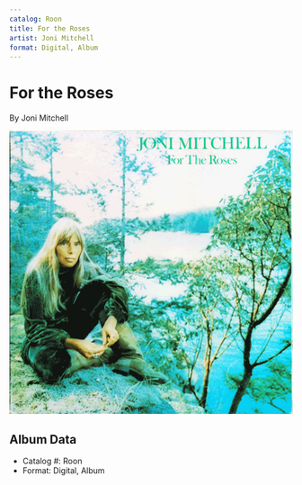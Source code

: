 ```yaml
---
catalog: Roon
title: For the Roses
artist: Joni Mitchell
format: Digital, Album
---
```


# For the Roses

By Joni Mitchell

![](../../assets/albumcovers/Joni_Mitchell-For_the_Roses.png)

## Album Data

- Catalog #: Roon
- Format: Digital, Album

